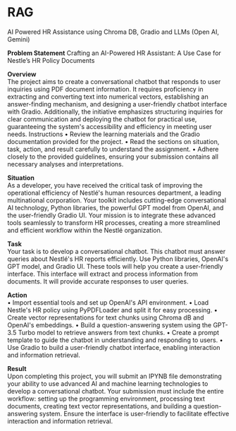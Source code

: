 # RAG
AI Powered HR Assistance using Chroma DB, Gradio and LLMs (Open AI, Gemini)

**Problem Statement**
Crafting an AI-Powered HR Assistant: A Use Case for Nestle’s HR Policy Documents

**Overview** <br /> 
The project aims to create a conversational chatbot that responds to user inquiries using PDF document information. It requires proficiency in extracting and converting text into numerical vectors, establishing an answer-finding mechanism, and designing a user-friendly chatbot interface with Gradio. Additionally, the initiative emphasizes structuring inquiries for clear communication and deploying the chatbot for practical use, guaranteeing the system's accessibility and efficiency in meeting user needs.
Instructions
•	Review the learning materials and the Gradio documentation provided for the project.
•	Read the sections on situation, task, action, and result carefully to understand the assignment.
•	Adhere closely to the provided guidelines, ensuring your submission contains all necessary analyses and interpretations.

**Situation** <br /> 
As a developer, you have received the critical task of improving the operational efficiency of Nestlé's human resources department, a leading multinational corporation. Your toolkit includes cutting-edge conversational AI technology, Python libraries, the powerful GPT model from OpenAI, and the user-friendly Gradio UI. Your mission is to integrate these advanced tools seamlessly to transform HR processes, creating a more streamlined and efficient workflow within the Nestlé organization.

**Task** <br /> 
Your task is to develop a conversational chatbot. This chatbot must answer queries about Nestlé's HR reports efficiently. Use Python libraries, OpenAI's GPT model, and Gradio UI. These tools will help you create a user-friendly interface. This interface will extract and process information from documents. It will provide accurate responses to user queries.

**Action** <br /> 
•	Import essential tools and set up OpenAI's API environment.
•	Load Nestle's HR policy using PyPDFLoader and split it for easy processing.
•	Create vector representations for text chunks using Chroma dB and OpenAI's embeddings.
•	Build a question-answering system using the GPT-3.5 Turbo model to retrieve answers from text chunks.
•	Create a prompt template to guide the chatbot in understanding and responding to users.
•	Use Gradio to build a user-friendly chatbot interface, enabling interaction and information retrieval.

**Result** <br /> 
Upon completing this project, you will submit an IPYNB file demonstrating your ability to use advanced AI and machine learning technologies to develop a conversational chatbot. Your submission must include the entire workflow: setting up the programming environment, processing text documents, creating text vector representations, and building a question-answering system. Ensure the interface is user-friendly to facilitate effective interaction and information retrieval. 


